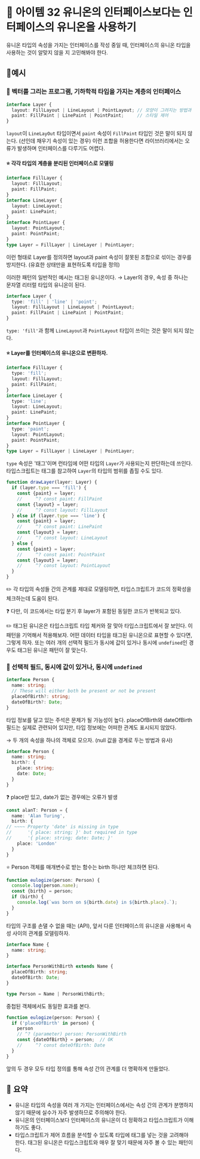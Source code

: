 # 📎 아이템 32 유니온의 인터페이스보다는 인터페이스의 유니온을 사용하기

유니온 타입의 속성을 가지는 인터페이스를 작성 중일 때, 인터페이스의 유니온 타입을 사용하는 것이 알맞지 않을 지 고민해봐야 한다.

## 📍예시

### 🔗 벡터를 그리는 프로그램, 기하학적 타입을 가지는 계층의 인터페이스

```typescript
interface Layer {
  layout: FillLayout | LineLayout | PointLayout; // 모양이 그려지는 방법과 위치를 제어
  paint: FillPaint | LinePaint | PointPaint;     // 스타일 제어
}
```

`layout`이 `LineLayOut` 타입이면서 `paint` 속성이 `FillPaint` 타입인 것은 말이 되지 않는다. (선인데 채우기 속성이 있는 경우) 이런 조합을 허용한다면 라이브러리에서는 오류가 발생하며 인터페이스를 다루기도 어렵다.

#### ⭐️ 각각 타입의 계층을 분리된 인터페이스로 모델링

```typescript
interface FillLayer {
  layout: FillLayout;
  paint: FillPaint;
}
interface LineLayer {
  layout: LineLayout;
  paint: LinePaint;
}
interface PointLayer {
  layout: PointLayout;
  paint: PointPaint;
}
type Layer = FillLayer | LineLayer | PointLayer;
```

이런 형태로 Layer를 정의하면 layout과 paint 속성이 잘못된 조합으로 섞이는 경우를 방지한다. (유효한 상태만을 표현하도록 타입을 정의)

이러한 패턴의 일반적인 예시는 태그된 유니온이다. → Layer의 경우, 속성 중 하나는 문자열 리터럴 타입의 유니온이 된다.

```typescript
interface Layer {
  type: 'fill' | 'line' | 'point';
  layout: FillLayout | LineLayout | PointLayout;
  paint: FillPaint | LinePaint | PointPaint;
}
```

`type: 'fill'`과 함께 `LineLayout`과 `PointLayout` 타입이 쓰이는 것은 말이 되지 않는다.

#### ⭐️ Layer를 인터페이스의 유니온으로 변환하자.

```typescript
interface FillLayer {
  type: 'fill';
  layout: FillLayout;
  paint: FillPaint;
}
interface LineLayer {
  type: 'line';
  layout: LineLayout;
  paint: LinePaint;
}
interface PointLayer {
  type: 'paint';
  layout: PointLayout;
  paint: PointPaint;
}
type Layer = FillLayer | LineLayer | PointLayer;
```

`type` 속성은 '태그'이며 런타임에 어떤 타입의 `Layer`가 사용되는지 판단하는데 쓰인다. 타입스크립트는 태그를 참고하여 `Layer`의 타입의 범위를 좁힐 수도 있다.

```typescript
function drawLayer(layer: Layer) {
  if (layer.type === 'fill') {
    const {paint} = layer;
    //     ^? const paint: FillPaint
    const {layout} = layer;
    //     ^? const layout: FillLayout
  } else if (layer.type === 'line') {
    const {paint} = layer;
    //     ^? const paint: LinePaint
    const {layout} = layer;
    //     ^? const layout: LineLayout
  } else {
    const {paint} = layer;
    //     ^? const paint: PointPaint
    const {layout} = layer;
    //     ^? const layout: PointLayout
  }
}
```

✏️ 각 타입의 속성들 간의 관계를 제대로 모델링하면, 타입스크립트가 코드의 정확성을 체크하는데 도움이 된다.

❓ 다만, 이 코드에서는 타입 분기 후 layer가 포함된 동일한 코드가 반복되고 있다.

✏️ 태그된 유니온은 타입스크립트 타입 체커와 잘 맞아 타입스크립트에서 잘 보인다. 이 패턴을 기억해서 적용해보자. 어떤 데이터 타입을 태그된 유니온으로 표현할 수 있다면, 그렇게 하자. 또는 여러 개의 선택적 필드가 동시에 값이 있거나 동시에 `undefined`인 경우도 태그된 유니온 패턴이 잘 맞는다.

### 🔗 선택적 필드, 동시에 값이 있거나, 동시에 `undefined`

```typescript
interface Person {
  name: string;
  // These will either both be present or not be present
  placeOfBirth?: string;
  dateOfBirth?: Date;
}
```

타입 정보를 달고 있는 주석은 문제가 될 가능성이 높다. placeOfBirth와 dateOfBirth필드는 실제로 관련되어 있지만, 타입 정보에는 어떠한 관계도 표시되지 않았다.

→ 두 개의 속성을 하나의 객체로 모으자. (null 값을 경계로 두는 방법과 유사)

```typescript
interface Person {
  name: string;
  birth?: {
    place: string;
    date: Date;
  }
}
```

❓ place만 있고, date가 없는 경우에는 오류가 발생

```typescript
const alanT: Person = {
  name: 'Alan Turing',
  birth: {
// ~~~~ Property 'date' is missing in type
//      '{ place: string; }' but required in type
//      '{ place: string; date: Date; }'
    place: 'London'
  }
}
```

⭐️ Person 객체를 매개변수로 받는 함수는 birth 하나만 체크하면 된다.

```typescript
function eulogize(person: Person) {
  console.log(person.name);
  const {birth} = person;
  if (birth) {
    console.log(`was born on ${birth.date} in ${birth.place}.`);
  }
}
```

타입의 구조를 손댈 수 없을 때는 (API), 앞서 다룬 인터페이스의 유니온을 사용해서 속성 사이의 관계를 모델링하자.

```typescript
interface Name {
  name: string;
}

interface PersonWithBirth extends Name {
  placeOfBirth: string;
  dateOfBirth: Date;
}

type Person = Name | PersonWithBirth;
```

중첩된 객체에서도 동일한 효과를 본다.

```typescript
function eulogize(person: Person) {
  if ('placeOfBirth' in person) {
    person
    // ^? (parameter) person: PersonWithBirth
    const {dateOfBirth} = person;  // OK
    //     ^? const dateOfBirth: Date
  }
}
```

앞의 두 경우 모두 타입 정의를 통해 속성 간의 관계를 더 명확하게 만들었다.

## 📍 요약

* 유니온 타입의 속성을 여러 개 가지는 인터페이스에서는 속성 간의 관계가 분명하지 않기 때문에 실수가 자주 발생하므로 주의해야 한다.
* 유니온의 인터페이스보다 인터페이스의 유니온이 더 정확하고 타입스크립트가 이해하기도 좋다.
* 타입스크립트가 제어 흐름을 분석할 수 있도록 타입에 태그를 넣는 것을 고려해야 한다. 태그된 유니온은 타입스크립트와 매우 잘 맞기 때문에 자주 볼 수 있는 패턴이다.
